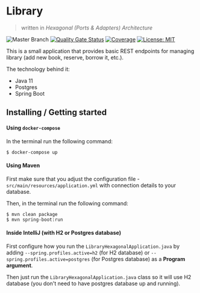 # Library 
> written in *Hexagonal (Ports & Adapters) Architecture*

![Master Branch](https://github.com/wkrzywiec/library-hexagonal/workflows/Master%20Branch/badge.svg?branch=master) [![Quality Gate Status](https://sonarcloud.io/api/project_badges/measure?project=wkrzywiec_library-hexagonal&metric=alert_status)](https://sonarcloud.io/dashboard?id=wkrzywiec_library-hexagonal) [![Coverage](https://sonarcloud.io/api/project_badges/measure?project=wkrzywiec_library-hexagonal&metric=coverage)](https://sonarcloud.io/dashboard?id=wkrzywiec_library-hexagonal) [![License: MIT](https://img.shields.io/badge/License-MIT-yellow.svg)](https://opensource.org/licenses/MIT)

This is a small application that provides basic REST endpoints for managing library (add new book, reserve, borrow it, etc.). 

The technology behind it: 
* Java 11
* Postgres
* Spring Boot 

## Installing / Getting started

#### Using `docker-compose`

In the terminal run the following command:
```console
$ docker-compose up
``` 

#### Using Maven

First make sure that you adjust the configuration file - `src/main/resources/application.yml` with connection details to your database.  

Then, in the terminal run the following command:
```console
$ mvn clean package
$ mvn spring-boot:run
```

#### Inside IntelliJ (with H2 or Postgres database)

First configure how you run the `LibraryHexagonalApplication.java` by adding `--spring.profiles.active=h2` (for H2 database) or `--spring.profiles.active=postgres` (for Postgres database) as a **Program argument**.

Then just run the `LibraryHexagonalApplication.java` class so it will use H2 database (you don't need to have postgres database up and running).


